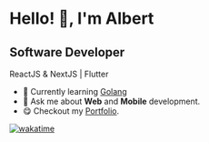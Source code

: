 # Hello! 👋, I'm **Albert**

## **Software Developer**

ReactJS & NextJS | Flutter

 
- 🌱 Currently learning [Golang](https://go.dev/)
- 💬 Ask me about **Web** and **Mobile** development.
- :yum: Checkout my [Portfolio](https://www.albertmwasisoba.me/). 
 

[![wakatime](https://wakatime.com/badge/user/3cfa813f-8a26-40a1-a461-4f6b1698a8e0.svg)](https://wakatime.com/@3cfa813f-8a26-40a1-a461-4f6b1698a8e0)  


